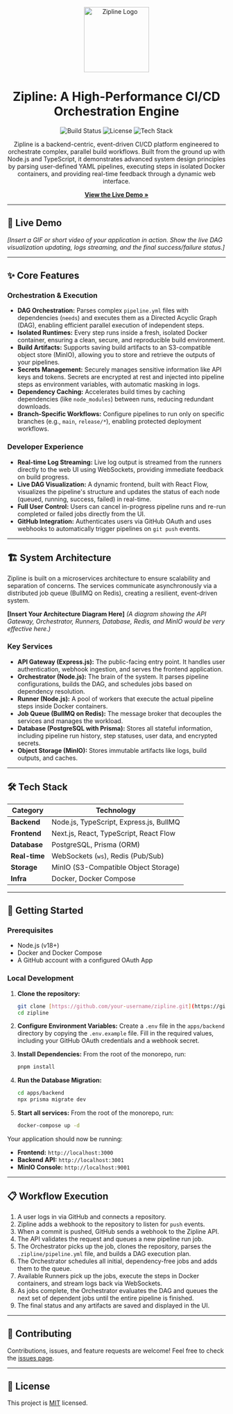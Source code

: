 <p align="center">
  <img src="[INSERT YOUR LOGO URL HERE]" alt="Zipline Logo" width="150">
</p>

<h1 align="center">Zipline: A High-Performance CI/CD Orchestration Engine</h1>

<p align="center">
  <img alt="Build Status" src="https://img.shields.io/badge/build-passing-brightgreen">
  <img alt="License" src="https://img.shields.io/badge/License-MIT-yellow.svg">
  <img alt="Tech Stack" src="https://img.shields.io/badge/tech-Node.js%20%7C%20TypeScript%20%7C%20Docker-blue">
</p>

<p align="center">
  Zipline is a backend-centric, event-driven CI/CD platform engineered to orchestrate complex, parallel build workflows. Built from the ground up with Node.js and TypeScript, it demonstrates advanced system design principles by parsing user-defined YAML pipelines, executing steps in isolated Docker containers, and providing real-time feedback through a dynamic web interface.
</p>

<p align="center">
  <strong><a href="[INSERT YOUR LIVE DEMO URL HERE]">View the Live Demo »</a></strong>
</p>

---

## 🎥 Live Demo

*[Insert a GIF or short video of your application in action. Show the live DAG visualization updating, logs streaming, and the final success/failure status.]*

---

## ✨ Core Features

### Orchestration & Execution
* **DAG Orchestration:** Parses complex `pipeline.yml` files with dependencies (`needs`) and executes them as a Directed Acyclic Graph (DAG), enabling efficient parallel execution of independent steps.
* **Isolated Runtimes:** Every step runs inside a fresh, isolated Docker container, ensuring a clean, secure, and reproducible build environment.
* **Build Artifacts:** Supports saving build artifacts to an S3-compatible object store (MinIO), allowing you to store and retrieve the outputs of your pipelines.
* **Secrets Management:** Securely manages sensitive information like API keys and tokens. Secrets are encrypted at rest and injected into pipeline steps as environment variables, with automatic masking in logs.
* **Dependency Caching:** Accelerates build times by caching dependencies (like `node_modules`) between runs, reducing redundant downloads.
* **Branch-Specific Workflows:** Configure pipelines to run only on specific branches (e.g., `main`, `release/*`), enabling protected deployment workflows.

### Developer Experience
* **Real-time Log Streaming:** Live log output is streamed from the runners directly to the web UI using WebSockets, providing immediate feedback on build progress.
* **Live DAG Visualization:** A dynamic frontend, built with React Flow, visualizes the pipeline's structure and updates the status of each node (queued, running, success, failed) in real-time.
* **Full User Control:** Users can cancel in-progress pipeline runs and re-run completed or failed jobs directly from the UI.
* **GitHub Integration:** Authenticates users via GitHub OAuth and uses webhooks to automatically trigger pipelines on `git push` events.

---

## 🏗️ System Architecture

Zipline is built on a microservices architecture to ensure scalability and separation of concerns. The services communicate asynchronously via a distributed job queue (BullMQ on Redis), creating a resilient, event-driven system.

**[Insert Your Architecture Diagram Here]**
*(A diagram showing the API Gateway, Orchestrator, Runners, Database, Redis, and MinIO would be very effective here.)*

### Key Services

* **API Gateway (Express.js):** The public-facing entry point. It handles user authentication, webhook ingestion, and serves the frontend application.
* **Orchestrator (Node.js):** The brain of the system. It parses pipeline configurations, builds the DAG, and schedules jobs based on dependency resolution.
* **Runner (Node.js):** A pool of workers that execute the actual pipeline steps inside Docker containers.
* **Job Queue (BullMQ on Redis):** The message broker that decouples the services and manages the workload.
* **Database (PostgreSQL with Prisma):** Stores all stateful information, including pipeline run history, step statuses, user data, and encrypted secrets.
* **Object Storage (MinIO):** Stores immutable artifacts like logs, build outputs, and caches.

---

## 🛠️ Tech Stack

| Category      | Technology                                       |
| ------------- | ------------------------------------------------ |
| **Backend** | Node.js, TypeScript, Express.js, BullMQ          |
| **Frontend** | Next.js, React, TypeScript, React Flow           |
| **Database** | PostgreSQL, Prisma (ORM)                         |
| **Real-time** | WebSockets (`ws`), Redis (Pub/Sub)               |
| **Storage** | MinIO (S3-Compatible Object Storage)             |
| **Infra** | Docker, Docker Compose                           |

---

## 🚀 Getting Started

### Prerequisites

* Node.js (v18+)
* Docker and Docker Compose
* A GitHub account with a configured OAuth App

### Local Development

1.  **Clone the repository:**
    ```bash
    git clone [https://github.com/your-username/zipline.git](https://github.com/your-username/zipline.git)
    cd zipline
    ```

2.  **Configure Environment Variables:**
    Create a `.env` file in the `apps/backend` directory by copying the `.env.example` file. Fill in the required values, including your GitHub OAuth credentials and a webhook secret.

3.  **Install Dependencies:**
    From the root of the monorepo, run:
    ```bash
    pnpm install
    ```

4.  **Run the Database Migration:**
    ```bash
    cd apps/backend
    npx prisma migrate dev
    ```

5.  **Start all services:**
    From the root of the monorepo, run:
    ```bash
    docker-compose up -d
    ```

Your application should now be running:
* **Frontend:** `http://localhost:3000`
* **Backend API:** `http://localhost:3001`
* **MinIO Console:** `http://localhost:9001`

---

## 📋 Workflow Execution

1.  A user logs in via GitHub and connects a repository.
2.  Zipline adds a webhook to the repository to listen for `push` events.
3.  When a commit is pushed, GitHub sends a webhook to the Zipline API.
4.  The API validates the request and queues a new pipeline run job.
5.  The Orchestrator picks up the job, clones the repository, parses the `.zipline/pipeline.yml` file, and builds a DAG execution plan.
6.  The Orchestrator schedules all initial, dependency-free jobs and adds them to the queue.
7.  Available Runners pick up the jobs, execute the steps in Docker containers, and stream logs back via WebSockets.
8.  As jobs complete, the Orchestrator evaluates the DAG and queues the next set of dependent jobs until the entire pipeline is finished.
9.  The final status and any artifacts are saved and displayed in the UI.

---

## 🤝 Contributing

Contributions, issues, and feature requests are welcome! Feel free to check the [issues page](https://github.com/your-username/zipline/issues).

---

## 📜 License

This project is [MIT](https://github.com/your-username/zipline/blob/main/LICENSE) licensed.
